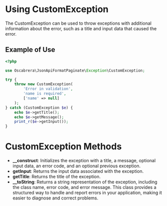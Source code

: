 # Using CustomException

The CustomException can be used to throw exceptions with additional information about the error, such as a title and
input data that caused the error.

## Example of Use

```php
<?php

use Oscabrera\JsonApiFormatPaginate\Exception\CustomException;

try {
    throw new CustomException(
        'Error in validation',
        'name is required',
        ['name' => null]
    );
} catch (CustomException $e) {
    echo $e->getTitle();
    echo $e->getMessage();
    print_r($e->getInput());
}
```

# CustomException Methods

- **__construct**: Initializes the exception with a title, a message, optional input data, an error code, and an
  optional previous exception.
- **getInput**: Returns the input data associated with the exception.
- **getTitle**: Returns the title of the exception.
- **__toString**: Returns a string representation of the exception, including the class name, error code, and error
  message.
  This class provides a structured way to handle and report errors in your application, making it easier to diagnose and
  correct problems.